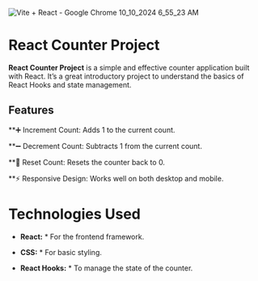 

![Vite + React - Google Chrome 10_10_2024 6_55_23 AM](https://github.com/user-attachments/assets/083f7c77-980f-4935-bec0-92cdba402358)



# React Counter Project

**React Counter Project**  is a simple and effective counter application built with React. It’s a great introductory project to understand the basics of React Hooks and state management.

## Features

**➕ Increment Count: Adds 1 to the current count.

**➖ Decrement Count: Subtracts 1 from the current count.

**🔄 Reset Count: Resets the counter back to 0.

**⚡ Responsive Design: Works well on both desktop and mobile.

# Technologies Used

* **React:** *  For the frontend framework.

* **CSS:** *   For basic styling.

* **React Hooks:** *  To manage the state of the counter.


